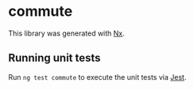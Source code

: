 # commute

This library was generated with [Nx](https://nx.dev).

## Running unit tests

Run `ng test commute` to execute the unit tests via [Jest](https://jestjs.io).
